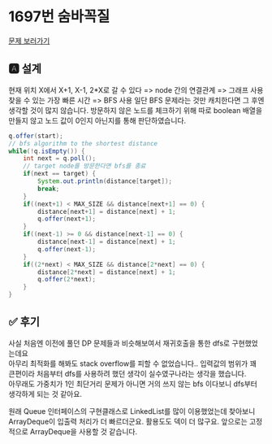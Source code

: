 # 1697번 숨바꼭질
[문제 보러가기](https://www.acmicpc.net/problem/1697)

## 🅰 설계
현재 위치 X에서 X+1, X-1, 2*X로 갈 수 있다 => node 간의 연결관계 => 그래프 사용 <br>
찾을 수 있는 가장 빠른 시간 => BFS 사용
일단 BFS 문제라는 것만 캐치한다면 그 후엔 생각할 것이 많지 않습니다.
방문하지 않은 노드를 체크하기 위해 따로 boolean 배열을 만들지 않고
노드 값이 0인지 아닌지를 통해 판단하였습니다.
```java 
q.offer(start);
// bfs algorithm to the shortest distance
while(!q.isEmpty()) {
    int next = q.poll();
    // target node를 방문한다면 bfs를 종료
    if(next == target) {
        System.out.println(distance[target]);
        break;
    }
    if((next+1) < MAX_SIZE && distance[next+1] == 0) {
        distance[next+1] = distance[next] + 1;
        q.offer(next+1);
    }
    if((next-1) >= 0 && distance[next-1] == 0) {
        distance[next-1] = distance[next] + 1;
        q.offer(next-1);
    }
    if((2*next) < MAX_SIZE && distance[2*next] == 0) {
        distance[2*next] = distance[next] + 1;
        q.offer(2*next);
    }
}
```
## ✅ 후기
사실 처음엔 이전에 풀던 DP 문제들과 비슷해보여서 재귀호출을 통한 dfs로 구현했었는데요<br>
아무리 최적화를 해봐도 stack overflow를 피할 수 없었습니다.. 입력값의 범위가 꽤 큰편이라
처음부터 dfs를 사용하려 했던 생각이 실수였구나라는 생각을 했습니다. <br> 
아무래도 가중치가 1인  최단거리 문제가 아니면 거의 쓰지 않는 bfs 이다보니 dfs부터 생각하게 되는 것 같아요.

원래 Queue 인터페이스의 구현클래스로 LinkedList를 많이 이용했었는데 찾아보니 
ArrayDeque이 입출력 처리가 더 빠르더군요. 활용도도 덱이 더 많구요. 앞으로는
고정적으로 ArrayDeque을 사용할 것 같습니다.